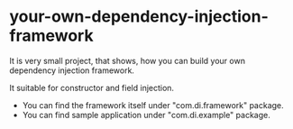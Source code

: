 # your-own-dependency-injection-framework

It is very small project, that shows, how you can build your own dependency injection framework.

It suitable for constructor and field injection.

- You can find the framework itself under "com.di.framework" package.
- You can find sample application under "com.di.example" package.
